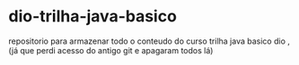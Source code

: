 # dio-trilha-java-basico
repositorio para armazenar todo o conteudo do curso trilha java basico dio , (já que perdi acesso do antigo git e apagaram todos lá)
